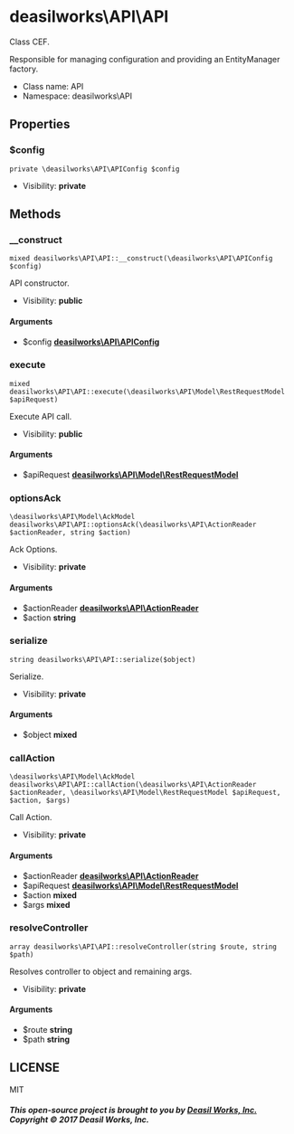 deasilworks\API\API
===============

Class CEF.

Responsible for managing configuration and
providing an EntityManager factory.


* Class name: API
* Namespace: deasilworks\API





Properties
----------


### $config

    private \deasilworks\API\APIConfig $config





* Visibility: **private**


Methods
-------


### __construct

    mixed deasilworks\API\API::__construct(\deasilworks\API\APIConfig $config)

API constructor.



* Visibility: **public**


#### Arguments
* $config **[deasilworks\API\APIConfig](deasilworks-API-APIConfig.md)**



### execute

    mixed deasilworks\API\API::execute(\deasilworks\API\Model\RestRequestModel $apiRequest)

Execute API call.



* Visibility: **public**


#### Arguments
* $apiRequest **[deasilworks\API\Model\RestRequestModel](deasilworks-API-Model-RestRequestModel.md)**



### optionsAck

    \deasilworks\API\Model\AckModel deasilworks\API\API::optionsAck(\deasilworks\API\ActionReader $actionReader, string $action)

Ack Options.



* Visibility: **private**


#### Arguments
* $actionReader **[deasilworks\API\ActionReader](deasilworks-API-ActionReader.md)**
* $action **string**



### serialize

    string deasilworks\API\API::serialize($object)

Serialize.



* Visibility: **private**


#### Arguments
* $object **mixed**



### callAction

    \deasilworks\API\Model\AckModel deasilworks\API\API::callAction(\deasilworks\API\ActionReader $actionReader, \deasilworks\API\Model\RestRequestModel $apiRequest, $action, $args)

Call Action.



* Visibility: **private**


#### Arguments
* $actionReader **[deasilworks\API\ActionReader](deasilworks-API-ActionReader.md)**
* $apiRequest **[deasilworks\API\Model\RestRequestModel](deasilworks-API-Model-RestRequestModel.md)**
* $action **mixed**
* $args **mixed**



### resolveController

    array deasilworks\API\API::resolveController(string $route, string $path)

Resolves controller to object and remaining args.



* Visibility: **private**


#### Arguments
* $route **string**
* $path **string**



## LICENSE

MIT

##### This open-source project is brought to you by [Deasil Works, Inc.](http://deasil.works/) Copyright &copy; 2017 Deasil Works, Inc.